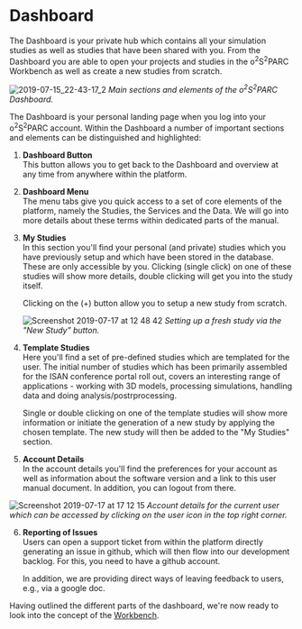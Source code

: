 # Dashboard

The Dashboard is your private hub which contains all your simulation studies as well as studies that have been shared with you. From the Dashboard you are able to open your projects and studies in the o<sup>2</sup>S<sup>2</sup>PARC Workbench as well as create a new studies from scratch.

![2019-07-15_22-43-17_2](https://user-images.githubusercontent.com/32800795/61254539-19ecde00-a765-11e9-8b3d-aa17d580fbce.jpeg)
*Main sections and elements of the o<sup>2</sup>S<sup>2</sup>PARC Dashboard.*

The Dashboard is your personal landing page when you log into your o<sup>2</sup>S<sup>2</sup>PARC account. Within the Dashboard a number of important sections and elements can be distinguished and highlighted:

1. **Dashboard Button** <br/>
   This button allows you to get back to the Dashboard and overview at any time from anywhere within the platform.

2. **Dashboard Menu** <br/>
   The menu tabs give you quick access to a set of core elements of the platform, namely the Studies, the Services and the Data. We will go into more details about these terms within dedicated parts of the manual.

3. **My Studies** <br/>
   In this section you'll find your personal (and private) studies which you have previously setup and which have been stored in the database. These are only accessible by you. Clicking (single click) on one of these studies will show more details, double clicking will get you into the study itself.<br/>
   
   Clicking on the (+) button allow you to setup a new study from scratch.

    ![Screenshot 2019-07-17 at 12 48 42](https://user-images.githubusercontent.com/32800795/61369857-53bb0300-a891-11e9-94d9-460ad5b69dce.png)
    *Setting up a fresh study via the "New Study" button.*

4. **Template Studies** <br/>
   Here you'll find a set of pre-defined studies which are templated for the user. The initial number of studies which has been primarily assembled for the ISAN conference portal roll out, covers an interesting range of applications - working with 3D models, processing simulations, handling data and doing analysis/postrprocessing.

   Single or double clicking on one of the template studies will show more information or initiate the generation of a new study by applying the chosen template. The new study will then be added to the "My Studies" section.

5. **Account Details** <br/>
    In the account details you'll find the preferences for your account as well as information about the software version and a link to this user manual document. In addition, you can logout from there.

![Screenshot 2019-07-17 at 17 12 15](https://user-images.githubusercontent.com/32800795/61387267-1cab1880-a8b6-11e9-974e-22620a20bbc8.png)
*Account details for the current user which can be accessed by clicking on the user icon in the top right corner.*


6. **Reporting of Issues** <br/>
    Users can open a support ticket from within the platform directly generating an issue in github, which will then flow into our development backlog. For this, you need to have a github account.

    In addition, we are providing direct ways of leaving feedback to users, e.g., via a google doc.

Having outlined the different parts of the dashboard, we're now ready to look into the concept of the [Workbench](/docs/platform_introduction/core_elements/workbench.md).